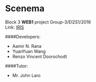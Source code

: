 # Scenema

Block 3 __WEB1__ project Group-3/EI2S1/2016
<br>Link: [IRIS](https://i356141.iris.fhict.nl/)

####Developers:
* Aamir N. Rana
* YuanYuan Wang
* Renzo Vincent Doorschodt

####Tutor:
* Mr. John Laro
